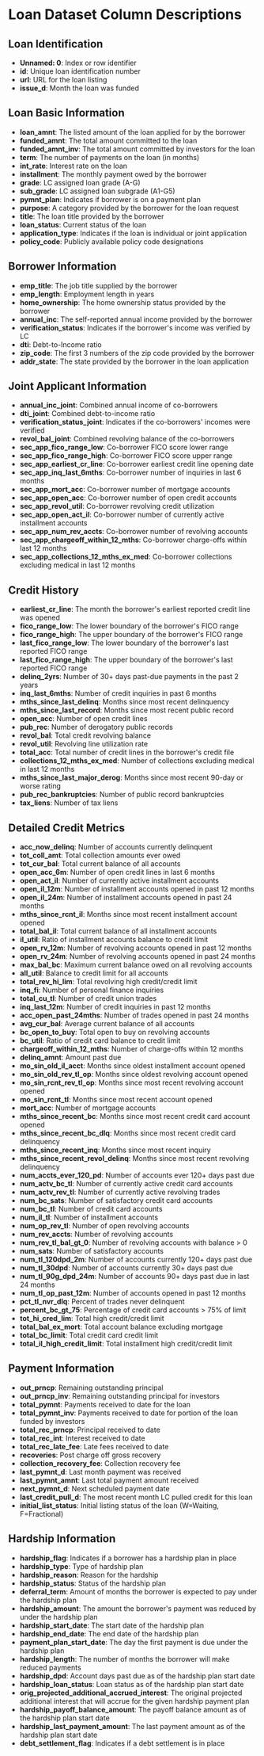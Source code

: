 # Loan Dataset Column Descriptions

## Loan Identification
- **Unnamed: 0**: Index or row identifier
- **id**: Unique loan identification number
- **url**: URL for the loan listing
- **issue_d**: Month the loan was funded

## Loan Basic Information
- **loan_amnt**: The listed amount of the loan applied for by the borrower
- **funded_amnt**: The total amount committed to the loan
- **funded_amnt_inv**: The total amount committed by investors for the loan
- **term**: The number of payments on the loan (in months)
- **int_rate**: Interest rate on the loan
- **installment**: The monthly payment owed by the borrower
- **grade**: LC assigned loan grade (A-G)
- **sub_grade**: LC assigned loan subgrade (A1-G5)
- **pymnt_plan**: Indicates if borrower is on a payment plan
- **purpose**: A category provided by the borrower for the loan request
- **title**: The loan title provided by the borrower
- **loan_status**: Current status of the loan
- **application_type**: Indicates if the loan is individual or joint application
- **policy_code**: Publicly available policy code designations

## Borrower Information
- **emp_title**: The job title supplied by the borrower
- **emp_length**: Employment length in years
- **home_ownership**: The home ownership status provided by the borrower
- **annual_inc**: The self-reported annual income provided by the borrower
- **verification_status**: Indicates if the borrower's income was verified by LC
- **dti**: Debt-to-Income ratio
- **zip_code**: The first 3 numbers of the zip code provided by the borrower
- **addr_state**: The state provided by the borrower in the loan application

## Joint Applicant Information
- **annual_inc_joint**: Combined annual income of co-borrowers
- **dti_joint**: Combined debt-to-income ratio
- **verification_status_joint**: Indicates if the co-borrowers' incomes were verified
- **revol_bal_joint**: Combined revolving balance of the co-borrowers
- **sec_app_fico_range_low**: Co-borrower FICO score lower range
- **sec_app_fico_range_high**: Co-borrower FICO score upper range
- **sec_app_earliest_cr_line**: Co-borrower earliest credit line opening date
- **sec_app_inq_last_6mths**: Co-borrower number of inquiries in last 6 months
- **sec_app_mort_acc**: Co-borrower number of mortgage accounts
- **sec_app_open_acc**: Co-borrower number of open credit accounts
- **sec_app_revol_util**: Co-borrower revolving credit utilization
- **sec_app_open_act_il**: Co-borrower number of currently active installment accounts
- **sec_app_num_rev_accts**: Co-borrower number of revolving accounts
- **sec_app_chargeoff_within_12_mths**: Co-borrower charge-offs within last 12 months
- **sec_app_collections_12_mths_ex_med**: Co-borrower collections excluding medical in last 12 months

## Credit History
- **earliest_cr_line**: The month the borrower's earliest reported credit line was opened
- **fico_range_low**: The lower boundary of the borrower's FICO range
- **fico_range_high**: The upper boundary of the borrower's FICO range
- **last_fico_range_low**: The lower boundary of the borrower's last reported FICO range
- **last_fico_range_high**: The upper boundary of the borrower's last reported FICO range
- **delinq_2yrs**: Number of 30+ days past-due payments in the past 2 years
- **inq_last_6mths**: Number of credit inquiries in past 6 months
- **mths_since_last_delinq**: Months since most recent delinquency
- **mths_since_last_record**: Months since most recent public record
- **open_acc**: Number of open credit lines
- **pub_rec**: Number of derogatory public records
- **revol_bal**: Total credit revolving balance
- **revol_util**: Revolving line utilization rate
- **total_acc**: Total number of credit lines in the borrower's credit file
- **collections_12_mths_ex_med**: Number of collections excluding medical in last 12 months
- **mths_since_last_major_derog**: Months since most recent 90-day or worse rating
- **pub_rec_bankruptcies**: Number of public record bankruptcies
- **tax_liens**: Number of tax liens

## Detailed Credit Metrics
- **acc_now_delinq**: Number of accounts currently delinquent
- **tot_coll_amt**: Total collection amounts ever owed
- **tot_cur_bal**: Total current balance of all accounts
- **open_acc_6m**: Number of open credit lines in last 6 months
- **open_act_il**: Number of currently active installment accounts
- **open_il_12m**: Number of installment accounts opened in past 12 months
- **open_il_24m**: Number of installment accounts opened in past 24 months
- **mths_since_rcnt_il**: Months since most recent installment account opened
- **total_bal_il**: Total current balance of all installment accounts
- **il_util**: Ratio of installment accounts balance to credit limit
- **open_rv_12m**: Number of revolving accounts opened in past 12 months
- **open_rv_24m**: Number of revolving accounts opened in past 24 months
- **max_bal_bc**: Maximum current balance owed on all revolving accounts
- **all_util**: Balance to credit limit for all accounts
- **total_rev_hi_lim**: Total revolving high credit/credit limit
- **inq_fi**: Number of personal finance inquiries
- **total_cu_tl**: Number of credit union trades
- **inq_last_12m**: Number of credit inquiries in past 12 months
- **acc_open_past_24mths**: Number of trades opened in past 24 months
- **avg_cur_bal**: Average current balance of all accounts
- **bc_open_to_buy**: Total open to buy on revolving accounts
- **bc_util**: Ratio of credit card balance to credit limit
- **chargeoff_within_12_mths**: Number of charge-offs within 12 months
- **delinq_amnt**: Amount past due
- **mo_sin_old_il_acct**: Months since oldest installment account opened
- **mo_sin_old_rev_tl_op**: Months since oldest revolving account opened
- **mo_sin_rcnt_rev_tl_op**: Months since most recent revolving account opened
- **mo_sin_rcnt_tl**: Months since most recent account opened
- **mort_acc**: Number of mortgage accounts
- **mths_since_recent_bc**: Months since most recent credit card account opened
- **mths_since_recent_bc_dlq**: Months since most recent credit card delinquency
- **mths_since_recent_inq**: Months since most recent inquiry
- **mths_since_recent_revol_delinq**: Months since most recent revolving delinquency
- **num_accts_ever_120_pd**: Number of accounts ever 120+ days past due
- **num_actv_bc_tl**: Number of currently active credit card accounts
- **num_actv_rev_tl**: Number of currently active revolving trades
- **num_bc_sats**: Number of satisfactory credit card accounts
- **num_bc_tl**: Number of credit card accounts
- **num_il_tl**: Number of installment accounts
- **num_op_rev_tl**: Number of open revolving accounts
- **num_rev_accts**: Number of revolving accounts
- **num_rev_tl_bal_gt_0**: Number of revolving accounts with balance > 0
- **num_sats**: Number of satisfactory accounts
- **num_tl_120dpd_2m**: Number of accounts currently 120+ days past due
- **num_tl_30dpd**: Number of accounts currently 30+ days past due
- **num_tl_90g_dpd_24m**: Number of accounts 90+ days past due in last 24 months
- **num_tl_op_past_12m**: Number of accounts opened in past 12 months
- **pct_tl_nvr_dlq**: Percent of trades never delinquent
- **percent_bc_gt_75**: Percentage of credit card accounts > 75% of limit
- **tot_hi_cred_lim**: Total high credit/credit limit
- **total_bal_ex_mort**: Total account balance excluding mortgage
- **total_bc_limit**: Total credit card credit limit
- **total_il_high_credit_limit**: Total installment high credit/credit limit

## Payment Information
- **out_prncp**: Remaining outstanding principal
- **out_prncp_inv**: Remaining outstanding principal for investors
- **total_pymnt**: Payments received to date for the loan
- **total_pymnt_inv**: Payments received to date for portion of the loan funded by investors
- **total_rec_prncp**: Principal received to date
- **total_rec_int**: Interest received to date
- **total_rec_late_fee**: Late fees received to date
- **recoveries**: Post charge off gross recovery
- **collection_recovery_fee**: Collection recovery fee
- **last_pymnt_d**: Last month payment was received
- **last_pymnt_amnt**: Last total payment amount received
- **next_pymnt_d**: Next scheduled payment date
- **last_credit_pull_d**: The most recent month LC pulled credit for this loan
- **initial_list_status**: Initial listing status of the loan (W=Waiting, F=Fractional)

## Hardship Information
- **hardship_flag**: Indicates if a borrower has a hardship plan in place
- **hardship_type**: Type of hardship plan
- **hardship_reason**: Reason for the hardship
- **hardship_status**: Status of the hardship plan
- **deferral_term**: Amount of months the borrower is expected to pay under the hardship plan
- **hardship_amount**: The amount the borrower's payment was reduced by under the hardship plan
- **hardship_start_date**: The start date of the hardship plan
- **hardship_end_date**: The end date of the hardship plan
- **payment_plan_start_date**: The day the first payment is due under the hardship plan
- **hardship_length**: The number of months the borrower will make reduced payments
- **hardship_dpd**: Account days past due as of the hardship plan start date
- **hardship_loan_status**: Loan status as of the hardship plan start date
- **orig_projected_additional_accrued_interest**: The original projected additional interest that will accrue for the given hardship payment plan
- **hardship_payoff_balance_amount**: The payoff balance amount as of the hardship plan start date
- **hardship_last_payment_amount**: The last payment amount as of the hardship plan start date
- **debt_settlement_flag**: Indicates if a debt settlement is in place
